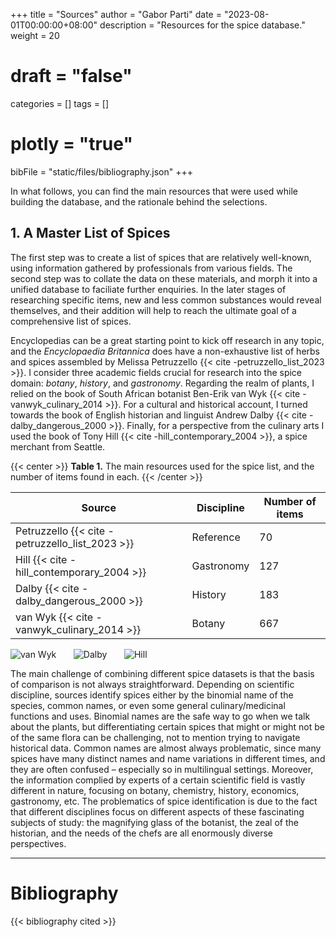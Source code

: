 +++
title = "Sources"
author = "Gabor Parti"
date = "2023-08-01T00:00:00+08:00"
description = "Resources for the spice database."
weight = 20
# draft = "false"
categories = []
tags = []
# plotly = "true"
bibFile = "static/files/bibliography.json"
+++

In what follows, you can find the main resources that were used while building the database, and the rationale behind the selections.

## 1. A Master List of Spices

The first step was to create a list of spices that are relatively well-known, using information gathered by professionals from various fields. The second step was to collate the data on these materials, and morph it into a unified database to faciliate further enquiries. In the later stages of researching specific items, new and less common substances would reveal themselves, and their addition will help to reach the ultimate goal of a comprehensive list of spices.

Encyclopedias can be a great starting point to kick off research in any topic, and the *Encyclopaedia Britannica* does have a non-exhaustive list of herbs and spices assembled by Melissa Petruzzello {{< cite -petruzzello_list_2023 >}}. I consider three academic fields crucial for research into the spice domain: *botany*, *history*, and *gastronomy*. Regarding the realm of plants, I relied on the book of South African botanist Ben-Erik van Wyk {{< cite -vanwyk_culinary_2014 >}}. For a cultural and historical account, I turned towards the book of English historian and linguist Andrew Dalby {{< cite -dalby_dangerous_2000 >}}. Finally, for a perspective from the culinary arts I used the book of Tony Hill {{< cite -hill_contemporary_2004 >}}, a spice merchant from Seattle.


{{< center >}}
**Table 1.** The main resources used for the spice list, and the number of items found in each.
{{< /center >}}

|Source | Discipline | Number of items |
| --- | --- | --- |
| Petruzzello {{< cite -petruzzello_list_2023 >}} | Reference | 70 |
| Hill {{< cite -hill_contemporary_2004 >}} | Gastronomy | 127 |
| Dalby {{< cite -dalby_dangerous_2000 >}} | History | 183 |
| van Wyk {{< cite -vanwyk_culinary_2014 >}} | Botany | 667 |

![van Wyk](/images/books/vanwyk.jpg?height=20vw&classes=inline)
&nbsp; &nbsp; &nbsp;
![Dalby](/images/books/dalby.jpg?height=20vw&classes=inline)
&nbsp; &nbsp; &nbsp;
![Hill](/images/books/hill.jpg?height=20vw&classes=inline,right)

The main challenge of combining different spice datasets is that the basis of comparison is not always straightforward. Depending on scientific discipline, sources identify spices either by the binomial name of the species, common names, or even some general culinary/medicinal functions and uses. Binomial names are the safe way to go when we talk about the plants, but differentiating certain spices that might or might not be of the same flora can be challenging, not to mention trying to navigate historical data. Common names are almost always problematic, since many spices have many distinct names and name variations in different times, and they are often confused &ndash; especially so in multilingual settings. Moreover, the information complied by experts of a certain scientific field is vastly different in nature, focusing on botany, chemistry, history, economics, gastronomy, etc. The problematics of spice identification is due to the fact that different disciplines focus on different aspects of these fascinating subjects of study: the magnifying glass of the botanist, the zeal of the historian, and the needs of the chefs are all enormously diverse perspectives.

<!-- ### 1.1. Other important sources -->

<!-- ## 2. Historical Sources -->

***

# Bibliography

{{< bibliography cited >}}